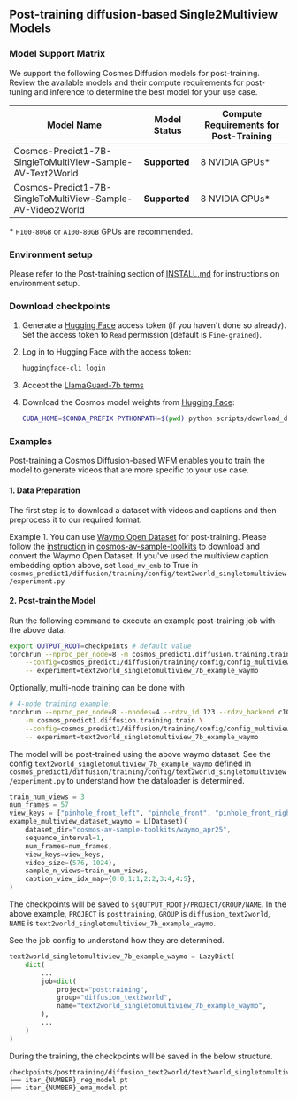 ## Post-training diffusion-based Single2Multiview Models

### Model Support Matrix

We support the following Cosmos Diffusion models for post-training. Review the available models and their compute requirements for post-tuning and inference to determine the best model for your use case.

| Model Name                                                | Model Status   | Compute Requirements for Post-Training   |
|-----------------------------------------------------------|----------------|------------------------------------------|
| Cosmos-Predict1-7B-SingleToMultiView-Sample-AV-Text2World | **Supported**  | 8 NVIDIA GPUs*                           |
| Cosmos-Predict1-7B-SingleToMultiView-Sample-AV-Video2World| **Supported**  | 8 NVIDIA GPUs*                           |

**\*** `H100-80GB` or `A100-80GB` GPUs are recommended.

### Environment setup

Please refer to the Post-training section of [INSTALL.md](/INSTALL.md#post-training) for instructions on environment setup.

### Download checkpoints

1. Generate a [Hugging Face](https://huggingface.co/settings/tokens) access token (if you haven't done so already). Set the access token to `Read` permission (default is `Fine-grained`).

2. Log in to Hugging Face with the access token:
   ```bash
   huggingface-cli login
   ```
3. Accept the [LlamaGuard-7b terms](https://huggingface.co/meta-llama/LlamaGuard-7b)

4. Download the Cosmos model weights from [Hugging Face](https://huggingface.co/collections/nvidia/cosmos-predict1-67c9d1b97678dbf7669c89a7):
   ```bash
   CUDA_HOME=$CONDA_PREFIX PYTHONPATH=$(pwd) python scripts/download_diffusion_checkpoints.py --model_sizes 7B --model_types Text2World-Sample-AV-Multiview --checkpoint_dir checkpoints
   ```

### Examples

Post-training a Cosmos Diffusion-based WFM enables you to train the model to generate videos that are more specific to your use case.

#### 1. Data Preparation
The first step is to download a dataset with videos and captions and then preprocess it to our required format.

Example 1. You can use [Waymo Open Dataset](https://waymo.com/open/) for post-training.
Please follow the [instruction](https://github.com/nv-tlabs/cosmos-av-sample-toolkits/tree/tianshic/t5_changes) in [cosmos-av-sample-toolkits](https://github.com/nv-tlabs/cosmos-av-sample-toolkits) to download and convert the Waymo Open Dataset.
If you've used the multiview caption embedding option above, set `load_mv_emb` to True in `cosmos_predict1/diffusion/training/config/text2world_singletomultiview/experiment.py`
#### 2. Post-train the Model

Run the following command to execute an example post-training job with the above data.
```bash
export OUTPUT_ROOT=checkpoints # default value
torchrun --nproc_per_node=8 -m cosmos_predict1.diffusion.training.train \
    --config=cosmos_predict1/diffusion/training/config/config_multiview.py \
    -- experiment=text2world_singletomultiview_7b_example_waymo
```

Optionally, multi-node training can be done with
```bash
# 4-node training example.
torchrun --nproc_per_node=8 --nnodes=4 --rdzv_id 123 --rdzv_backend c10d --rdzv_endpoint $MASTER_ADDR:1234 \
    -m cosmos_predict1.diffusion.training.train \
    --config=cosmos_predict1/diffusion/training/config/config_multiview.py \
    -- experiment=text2world_singletomultiview_7b_example_waymo
```

The model will be post-trained using the above waymo dataset.
See the config `text2world_singletomultiview_7b_example_waymo` defined in `cosmos_predict1/diffusion/training/config/text2world_singletomultiview/experiment.py` to understand how the dataloader is determined.
```python
train_num_views = 3
num_frames = 57
view_keys = ["pinhole_front_left", "pinhole_front", "pinhole_front_right", "pinhole_side_left", "pinhole_side_right"]
example_multiview_dataset_waymo = L(Dataset)(
    dataset_dir="cosmos-av-sample-toolkits/waymo_apr25",
    sequence_interval=1,
    num_frames=num_frames,
    view_keys=view_keys,
    video_size=(576, 1024),
    sample_n_views=train_num_views,
    caption_view_idx_map={0:0,1:1,2:2,3:4,4:5},
)

```

The checkpoints will be saved to `${OUTPUT_ROOT}/PROJECT/GROUP/NAME`.
In the above example, `PROJECT` is `posttraining`, `GROUP` is `diffusion_text2world`, `NAME` is `text2world_singletomultiview_7b_example_waymo`.

See the job config to understand how they are determined.
```python
text2world_singletomultiview_7b_example_waymo = LazyDict(
    dict(
        ...
        job=dict(
            project="posttraining",
            group="diffusion_text2world",
            name="text2world_singletomultiview_7b_example_waymo",
        ),
        ...
    )
)
```

During the training, the checkpoints will be saved in the below structure.
```
checkpoints/posttraining/diffusion_text2world/text2world_singletomultiview_7b_example_waymo/checkpoints/
├── iter_{NUMBER}_reg_model.pt
├── iter_{NUMBER}_ema_model.pt
```
